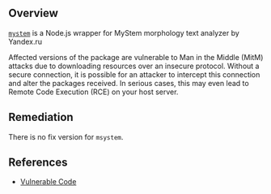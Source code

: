 ## Overview
[`mystem`](https://www.npmjs.com/package/mystem) is a Node.js wrapper for MyStem morphology text analyzer by Yandex.ru

Affected versions of the package are vulnerable to Man in the Middle (MitM) attacks due to downloading resources over an insecure protocol. Without a secure connection, it is possible for an attacker to intercept this connection and alter the packages received. In serious cases, this may even lead to Remote Code Execution (RCE) on your host server.

## Remediation
There is no fix version for `msystem`.

## References
- [Vulnerable Code](https://github.com/olebedev/node-mystem/blob/4563fe30b1cd46cf00bde254ac71bfd1cdeccac6/package.json#L8)
